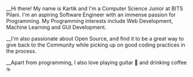 __Hi there! My name is Kartik and I'm a Computer Science Junior at BITS Pilani. I'm an aspiring Software Engineer with an immense passion for Programming. My Programming interests include Web Development, Machine Learning and GUI Development.

__I'm also passionate about Open Source, and find it to be a great way to give back to the Community while picking up on good coding practices in the process.

__Apart from programming, I also love playing guitar 🎸 and drinking coffee ☕
